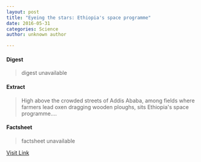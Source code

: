 ```yaml
---
layout: post
title: "Eyeing the stars: Ethiopia's space programme"
date: 2016-05-31
categories: Science
author: unknown author

---
```



#### Digest
>digest unavailable

#### Extract
>High above the crowded streets of Addis Ababa, among fields where farmers lead oxen dragging wooden ploughs, sits Ethiopia's space programme....

#### Factsheet
>factsheet unavailable

[Visit Link](http://phys.org/news/2015-08-eyeing-stars-ethiopia-space-programme.html)


